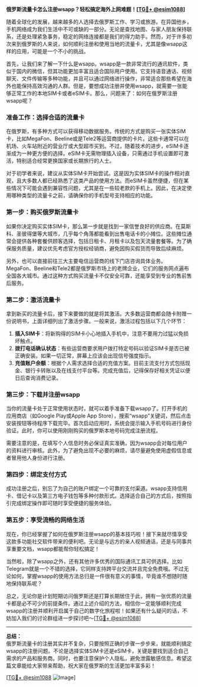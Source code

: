 **俄罗斯流量卡怎么注册wsapp？轻松搞定海外上网难题！[[TG💪+ @esim1088](https://t.me/s/esim1088)]**

随着全球化的发展，越来越多的人选择去俄罗斯工作、学习或旅游。在异国他乡，手机网络成为我们生活中不可或缺的一部分。无论是查找地图、与家人朋友保持联系，还是处理紧急事务，稳定的网络连接都是我们的得力助手。然而，对于许多初次来到俄罗斯的人来说，如何顺利注册和使用当地的流量卡，尤其是像wsapp这样的应用，可能是一个不小的挑战。

首先，让我们来了解一下什么是wsapp。wsapp是一款非常流行的通讯软件，类似于国内的微信，但其功能更加丰富且适合国际用户使用。它支持语音通话、视频聊天、文件传输等多种功能，并且可以通过网络进行操作，非常适合那些希望在海外也能保持高效沟通的人群。但是，要想成功注册并使用wsapp，就需要一张能够正常工作的本地SIM卡或者eSIM卡。那么，问题来了：如何在俄罗斯注册wsapp呢？

### **准备工作：选择合适的流量卡**
在俄罗斯，有多种方式可以获得移动数据服务。传统的方式是购买一张实体SIM卡，比如MegaFon、Beeline或是Tele2等运营商提供的卡片。这些卡通常可以在机场、火车站附近的营业厅或大型超市买到。不过，随着技术的进步，eSIM卡逐渐成为一种更方便的选择。eSIM卡无需物理插入设备，只需通过手机设置即可激活，特别适合经常更换国家或长期旅行的人士。

对于初学者来说，建议从实体SIM卡开始尝试。这是因为实体SIM卡的操作相对直观，且大多数人都已经熟悉了这类产品的使用方法。而eSIM卡虽然便捷，但在某些情况下可能会遇到兼容性问题，尤其是在一些较老款的手机上。因此，在决定使用哪种类型的流量卡之前，请确保你的手机型号支持相应的功能。

### **第一步：购买俄罗斯流量卡**
如果你决定购买实体SIM卡，那么第一步就是找到一家信誉良好的供应商。在莫斯科、圣彼得堡等大城市，几乎每个角落都能看到出售电话卡的小摊位。这些摊位通常会提供各种套餐供顾客选择，包括日租卡、月租卡以及包天流量套餐等。为了确保服务质量，建议优先考虑官方授权经销商，避免因购买假货而导致后续麻烦。

另外，也可以直接前往三大主要电信运营商的线下门店咨询具体业务。MegaFon、Beeline和Tele2都是俄罗斯市场上的老牌企业，它们的服务网点遍布全国各大城市。通过这种方式购买流量卡不仅安全可靠，还能享受到专业的售前售后服务。

### **第二步：激活流量卡**
拿到新买的流量卡后，接下来要做的就是将其激活。大多数运营商都会随卡附赠一份说明书，上面详细列出了激活步骤。一般来说，激活过程包括以下几个环节：

1. **插入SIM卡**：将新购得的SIM卡小心地插入手机中，注意不要用力过猛以免损坏触点。
2. **拨打电话确认状态**：有些运营商要求用户拨打特定号码以验证SIM卡是否已被正确安装。如果一切正常，屏幕上应该会出现信号强度指示。
3. **充值账户余额**：根据个人需求选择合适的充值方案。目前主流支付方式包括现金、银行卡转账以及在线支付平台等。完成充值后，记得保存好相关凭证以便日后查询消费记录。

### **第三步：下载并注册wsapp**
当你的流量卡处于正常使用状态时，就可以着手准备下载wsapp了。打开手机的应用商店（如Google Play或Apple App Store），搜索“wsapp”关键词，然后点击安装按钮等待程序下载完毕。首次启动应用时，系统会提示输入手机号码进行身份验证。此时，你可以使用刚刚购买的俄罗斯本地号码完成注册流程。

需要注意的是，在填写个人信息时务必保证真实准确，因为wsapp会对每位用户的资料进行审核。此外，为了避免出现不必要的麻烦，请尽量避免使用虚假信息或者冒用他人身份进行注册。

### **第四步：绑定支付方式**
成功注册之后，别忘了为自己的账户绑定一个可靠的支付渠道。wsapp支持信用卡、借记卡以及第三方电子钱包等多种付款形式。选择适合自己的方式后，按照指引完成绑定操作即可随时享受便捷的服务体验。

### **第五步：享受流畅的网络生活**
现在，你已经掌握了如何在俄罗斯注册wsapp的基本技巧啦！接下来就尽情享受这款多功能社交软件带来的便利吧。无论是与远方的亲人视频通话，还是与同事共享重要文档，wsapp都能帮你轻松搞定！

当然啦，除了wsapp之外，还有其他许多优秀的国际通讯工具可供选择。比如Telegram就是一个不错的选择，它同样支持跨平台交流并且完全免费哦。不过无论如何，掌握wsapp的使用方法总归是一件很有意义的事情，毕竟谁不想随时随地保持联系呢？

总之，无论你是计划短期访问俄罗斯还是打算长期居住于此，拥有一张优质的流量卡都是必不可少的前提条件。通过上述介绍的方法，相信你一定能够顺利完成wsapp的注册并顺利开启属于自己的数字化旅程啦！如果还有什么疑问的话，不妨加入我们的讨论群组进一步探讨吧～[[TG💪+ @esim1088](https://t.me/s/esim1088)]

---

**总结：**  
俄罗斯流量卡的注册其实并不复杂，只要按照正确的步骤一步步来，就能顺利搞定wsapp的注册问题。不论是选择实体SIM卡还是eSIM卡，关键是要找到适合自己需求的产品和服务商。同时，也要注意保护个人隐私，避免泄露敏感信息。希望这篇文章能给大家带来帮助，祝大家在俄罗斯的生活更加丰富多彩！

[[TG💪+ @esim1088](https://t.me/s/esim1088) ![Image](https://i.postimg.cc/4NQfJmqS/Snipaste-2025-05-13-00-14-12.png)]